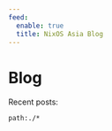```yaml
---
feed:
  enable: true
  title: NixOS Asia Blog
---
```


# Blog

Recent posts:

```query {.timeline}
path:./*
```
